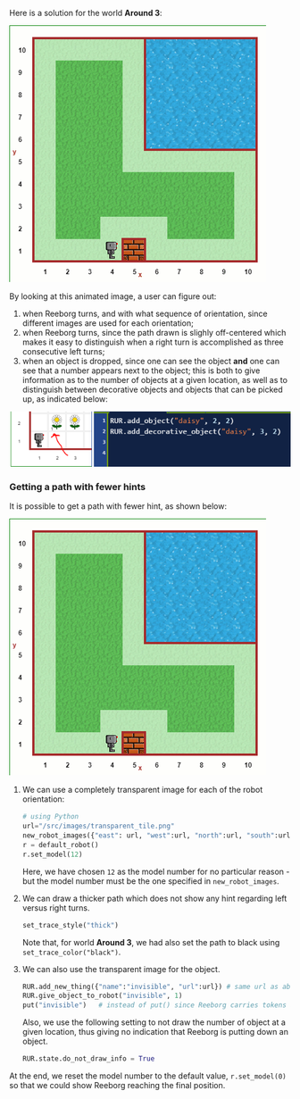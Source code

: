 
Here is a solution for the world **Around 3**:

![path_sol][path_sol]

[path_sol]: ../../src/images/around3_sol.gif

By looking at this animated image, a user can figure out:

1. when Reeborg turns, and with what sequence of orientation,
   since different images are used for each orientation;
2. when Reeborg turns, since the path drawn is slighly off-centered which
   makes it easy to distinguish when a right turn is accomplished as three
   consecutive left turns;
3. when an object is dropped, since one can see the object **and** one can
   see that a number appears next to the object; this is both to give
   information as to the number of objects at a given location, as well
   as to distinguish between decorative objects and objects that can be
   picked up, as indicated below:

![object number][object_number]

[object_number]: ../../src/images/background5.png

### Getting a path with fewer hints

It is possible to get a path with fewer hint, as shown below:

![path][]

[path]: ../../src/images/around3.gif

1.  We can use a completely transparent image for each of the robot orientation:

    ```python
    # using Python
    url="/src/images/transparent_tile.png"
    new_robot_images({"east": url, "west":url, "north":url, "south":url, "model":12})
    r = default_robot()
    r.set_model(12)
    ```
    Here, we have chosen `12` as the model number for no particular reason - but
    the model number must be the one specified in `new_robot_images`.

2.  We can draw a thicker path which does not show any hint regarding left
    versus right turns.

    ```python
    set_trace_style("thick")
    ```

    Note that, for world **Around 3**, we had also set the path to black
    using `set_trace_color("black")`.

3.  We can also use the transparent image for the object.

    ```python
    RUR.add_new_thing({"name":"invisible", "url":url}) # same url as above
    RUR.give_object_to_robot("invisible", 1)
    put("invisible")   # instead of put() since Reeborg carries tokens as well
    ```

    Also, we use the following setting to not draw the number of object
    at a given location, thus giving no indication that Reeborg is putting
    down an object.

    ```python
    RUR.state.do_not_draw_info = True
    ```
At the end, we reset the model number to the default value,
`r.set_model(0)` so that we could show Reeborg reaching the final position.
